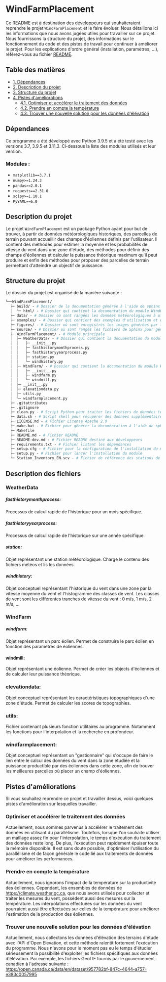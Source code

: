 # WindFarmPlacement

Ce README est à destination des développeurs qui souhaiteraient reprendre le projet `WindFarmPlacement` et le faire 
évoluer. Nous détaillons ici les informations que nous avons jugées utiles pour travailler sur ce projet. 
Nous fournissons la structure du projet, des informations sur le fonctionnement du code et des pistes de travail
pour continuer à améliorer le projet. Pour les explications d'ordre général (installation, paramètres, ...), 
référez-vous au fichier [README](README.md).

## Table des matières

- [1. Dépendances](#dépendances)
- [2. Description du projet](#description-du-projet)
- [3. Structure du projet](#structure-du-projet)
- [4. Pistes d'améliorations](#pistes-d'améliorations)
  - [4.1. Optimiser et accélérer le traitement des données](#optimiser-et-accélérer-le-traitement-des-données)
  - [4.2. Prendre en compte la température](#prendre-en-compte-la-température)
  - [4.3. Trouver une nouvelle solution pour les données d'élévation](#trouver-une-nouvelle-solution-pour-les-données-d'élévation)

## Dépendances

Ce programme a été développé avec Python 3.9.5 et a été testé avec les versions 3.7, 3.9.5 et 3.11.3. 
Ci-dessous la liste des modules utilisés et leur version.

### Modules :

- `matplotlib==3.7.1`
- `numpy>=1.24.3`
- `pandas>=2.0.1`
- `requests==2.31.0`
- `scipy>=1.10.1`
- `PyYAML==6.0`

## Description du projet

Le projet `WindFarmPlacement` est un package Python ayant pour but de trouver, à partir de données météorologiques
historiques, des parcelles de terrain pouvant accueillir des champs d'éoliennes définis par l'utilisateur. Il
contient des méthodes pour estimer la moyenne et les probabilités de vitesse du vent dans une zone d'étude, des méthodes
pour définir des champs d'éoliennes et calculer la puissance théorique maximum qu'il peut produire et enfin des méthodes
pour proposer des parcelles de terrain permettant d'atteindre un objectif de puissance.

## Structure du projet

Le dossier du projet est organisé de la manière suivante :

````graphql
└──WindFarmPlacement/
  ├─ build/ - # Dossier de la documentation générée à l'aide de sphinx
  │  └─ html/ - # Dossier qui contient la documentation du module WindFarmPlacement sous forme de fichiers html
  ├─ data/ - # Dossier où sont rangées les données météorologiques à utiliser
  ├─ examples/ - # Dossier qui contient des exemples d'utilisation et des fichiers de paramètres YAML
  ├─ figures/ - # Dossier où sont enregistrés les images générées par la dernière exécution du module
  ├─ source/ - # Dossier où sont rangés les fichiers de Sphinx pour générer la documentation
  ├─ WindFarmPlacement/ - # Module principale
  │  ├─ WeatherData/ - # Dossier qui contient la documentation du module WindFarmPlacement sous forme de fichiers html
  │  │   ├─ __init__.py
  │  │   ├─ fasthistorymonthprocess.py
  │  │   ├─ fasthistoryyearprocess.py
  │  │   ├─ station.py
  │  │   └─ windhistory.py
  │  ├─ WindFarm/ - # Dossier qui contient la documentation du module WindFarmPlacement sous forme de fichiers html
  │  │   ├─ __init__.py
  │  │   ├─ windfarm.py
  │  │   └─ windmill.py
  │  ├─ __init__.py
  │  ├─ elevationdata.py
  │  ├─ utils.py
  │  └─ windfarmplacement.py
  ├─ .gitattributes
  ├─ .gitignore
  ├─ clean.py - # Script Python pour traiter les fichiers de données téléchargées avec data.sh
  ├─ data.sh - # Script shell pour récupérer des données supplémentaires sur Climate Weather Canada
  ├─ LICENSE.md - # Fichier License Apache 2.0
  ├─ make.bat - # Fichier pour générer la documentation à l'aide de sphinx
  ├─ Makefile
  ├─ README.md - # Fichier README
  ├─ README-dev.md - # Fichier README destiné aux développeurs
  ├─ requirements.txt - # Fichier listant les dépendances 
  ├─ setup.cfg - # Fichier pour la configuration de l'installation du module
  ├─ setup.py - # Fichier pour lancer l'installation du module
  └─ Station_Inventory_EN.scv - # Fichier de référence des stations de Climate Weather Canada
````

## Description des fichiers

### WeatherData
##### fasthistorymonthprocess: 
Processus de calcul rapide de l'historique pour un mois spécifique.
##### fasthistoryyearprocess: 
Processus de calcul rapide de l'historique sur une année spécifique.
##### station: 
Objet représentant une station météorologique. Charge le contenu des fichiers météos et lis les données.
##### windhistory: 
Objet conceptuel représentant l'historique du vent dans une zone par la vitesse moyenne du vent et l'histogramme des classes de vent. Les classes de vent sont les différentes tranches de vitesse du vent : 0 m/s, 1 m/s, 2 m/s, ...


### WindFarm
##### windfarm:
Objet représentant un parc éolien. Permet de construire le parc éolien en fonction des paramètres de éoliennes.
#### windmill:
Objet représentant une éolienne. Permet de créer les objects d'éoliennes et de calculer leur puissance théorique.


### elevationdata:
Objet conceptuel représentant les caractéristiques topographiques d'une zone d'étude. Permet de calculer les scores de topographies.

### utils:
Fichier contenant plusieurs fonction utilitaires au programme. Notamment les fonctions pour l'interpolation et la recherche en profondeur.

### windfarmplacement:
Objet conceptuel représentant un "gestionnaire" qui s'occupe de faire le lien entre le calcul des données du vent dans la zone étudiée et la puissance productible par des éoliennes dans cette zone, afin de trouver les meilleures parcelles où placer un champ d'éoliennes.



## Pistes d'améliorations

Si vous souhaitez reprendre ce projet et travailler dessus, voici quelques pistes d'amélioration sur lesquelles 
travailler.

### Optimiser et accélérer le traitement des données

Actuellement, nous sommes parvenus à accélérer le traitement des données en utilisant du parallélisme. 
Toutefois, lorsque l'on souhaite utiliser un maillage assez fin pour l'interpolation, le temps d'exécution du 
traitement des données reste long. De plus, l'exécution peut rapidement épuiser toute la mémoire disponible. Il est 
sans doute possible, d'optimiser l'utilisation du parallélisme et de façon générale le code lié aux traitements de 
données pour améliorer les performances.

### Prendre en compte la température

Actuellement, nous ignorons l'impact de la température sur la productivité des éoliennes. Cependant, les ensembles de
données de https://climate.weather.gc.ca, que nous avons utilisés pour collecter et traiter les mesures du 
vent, possèdent aussi des mesures sur la température. Les interpolations effectuées sur les données du vent pourraient 
aussi être effectuées sur celles de la température pour améliorer l'estimation de la production des éoliennes.

### Trouver une nouvelle solution pour les données d'élévation

Actuellement, nous collectons les données d'élévation des terrains d'étude avec l'API d'Open Elevation, et cette 
méthode ralentit fortement l'exécution du programme. Nous n'avons pour le moment pas eu le temps d'étudier sérieusement 
la possibilité d'exploiter les fichiers spécifiques aux données d'élévation. Par exemple, les fichiers GeoTIF fournis 
par le gouvernement canadien à l'adresse suivante : https://open.canada.ca/data/en/dataset/957782bf-847c-4644-a757-e383c0057995
